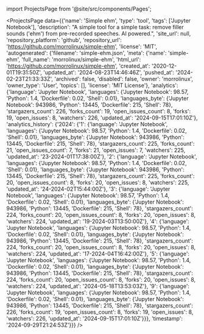 
import ProjectsPage from '@site/src/components/Pages';

<ProjectsPage
    data={{'name': 'Simple ehm', 'type': 'tool', 'tags': ['Jupyter Notebook'], 'description': "A simple tool for a simple task: remove filler sounds ('ehm') from pre-recorded speeches. AI powered.", 'site_url': null, 'repository_platform': 'github', 'repository_url': 'https://github.com/morrolinux/simple-ehm', 'license': 'MIT', 'autogenerated': {'filename': 'simple-ehm.json', 'meta': {'name': 'simple-ehm', 'full_name': 'morrolinux/simple-ehm', 'html_url': 'https://github.com/morrolinux/simple-ehm', 'created_at': '2020-12-01T19:31:50Z', 'updated_at': '2024-08-23T14:46:46Z', 'pushed_at': '2024-02-23T21:33:33Z', 'archived': false, 'disabled': false, 'owner': 'morrolinux', 'owner_type': 'User', 'topics': [], 'license': 'MIT License'}, 'analytics': {'language': 'Jupyter Notebook', 'languages': {'Jupyter Notebook': 98.57, 'Python': 1.4, 'Dockerfile': 0.02, 'Shell': 0.01}, 'languages_byte': {'Jupyter Notebook': 943986, 'Python': 13445, 'Dockerfile': 215, 'Shell': 78}, 'stargazers_count': 226, 'forks_count': 19, 'open_issues_count': 8, 'forks': 19, 'open_issues': 8, 'watchers': 226, 'updated_at': '2024-09-15T17:01:10Z'}, 'analytics_history': {'2024': {'1': {'language': 'Jupyter Notebook', 'languages': {'Jupyter Notebook': 98.57, 'Python': 1.4, 'Dockerfile': 0.02, 'Shell': 0.01}, 'languages_byte': {'Jupyter Notebook': 943986, 'Python': 13445, 'Dockerfile': 215, 'Shell': 78}, 'stargazers_count': 225, 'forks_count': 21, 'open_issues_count': 7, 'forks': 21, 'open_issues': 7, 'watchers': 225, 'updated_at': '23-2024-01T17:38:00Z'}, '2': {'language': 'Jupyter Notebook', 'languages': {'Jupyter Notebook': 98.57, 'Python': 1.4, 'Dockerfile': 0.02, 'Shell': 0.01}, 'languages_byte': {'Jupyter Notebook': 943986, 'Python': 13445, 'Dockerfile': 215, 'Shell': 78}, 'stargazers_count': 225, 'forks_count': 20, 'open_issues_count': 8, 'forks': 20, 'open_issues': 8, 'watchers': 225, 'updated_at': '24-2024-02T15:44:00Z'}, '3': {'language': 'Jupyter Notebook', 'languages': {'Jupyter Notebook': 98.57, 'Python': 1.4, 'Dockerfile': 0.02, 'Shell': 0.01}, 'languages_byte': {'Jupyter Notebook': 943986, 'Python': 13445, 'Dockerfile': 215, 'Shell': 78}, 'stargazers_count': 224, 'forks_count': 20, 'open_issues_count': 8, 'forks': 20, 'open_issues': 8, 'watchers': 224, 'updated_at': '19-2024-03T13:50:00Z'}, '4': {'language': 'Jupyter Notebook', 'languages': {'Jupyter Notebook': 98.57, 'Python': 1.4, 'Dockerfile': 0.02, 'Shell': 0.01}, 'languages_byte': {'Jupyter Notebook': 943986, 'Python': 13445, 'Dockerfile': 215, 'Shell': 78}, 'stargazers_count': 224, 'forks_count': 20, 'open_issues_count': 8, 'forks': 20, 'open_issues': 8, 'watchers': 224, 'updated_at': '17-2024-04T16:42:00Z'}, '5': {'language': 'Jupyter Notebook', 'languages': {'Jupyter Notebook': 98.57, 'Python': 1.4, 'Dockerfile': 0.02, 'Shell': 0.01}, 'languages_byte': {'Jupyter Notebook': 943986, 'Python': 13445, 'Dockerfile': 215, 'Shell': 78}, 'stargazers_count': 224, 'forks_count': 20, 'open_issues_count': 8, 'forks': 20, 'open_issues': 8, 'watchers': 224, 'updated_at': '2024-05-18T13:53:03Z'}, '9': {'language': 'Jupyter Notebook', 'languages': {'Jupyter Notebook': 98.57, 'Python': 1.4, 'Dockerfile': 0.02, 'Shell': 0.01}, 'languages_byte': {'Jupyter Notebook': 943986, 'Python': 13445, 'Dockerfile': 215, 'Shell': 78}, 'stargazers_count': 226, 'forks_count': 19, 'open_issues_count': 8, 'forks': 19, 'open_issues': 8, 'watchers': 226, 'updated_at': '2024-09-15T17:01:10Z'}}}, 'timestamp': '2024-09-29T21:24:53Z'}}}
/>
